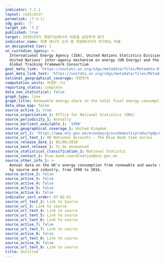 ```yaml
---
indicator: 7.2.1
layout: indicator
permalink: /7-2-1/
sdg_goal: '7'
target_id: '7.2'
published: true
target: 2030년까지 재생가능에너지 비중을 상당하게 증가
indicator_name: 최종 에너지 소비 중 재생에너지가 차지하는 비율
un_designated_tier: I
un_custodian_agency: >-
  International Energy Agency (IEA), United Nations Statistics Division (UNSD),
  United Nations' inter-agency mechanism on energy (UN Energy) and the SE4ALL
  Global Tracking Framework Consortium
goal_meta_link: 'https://unstats.un.org/sdgs/metadata/files/Metadata-07-02-01.pdf'
goal_meta_link_text: 'https://unstats.un.org/sdgs/metadata/files/Metadata-07-02-01.pdf'
national_geographical_coverage: 대한민국
computation_units: 퍼센트 (%)
reporting_status: complete
data_non_statistical: false
graph_type: line
graph_title: Renewable energy share in the total final energy consumption (%)
data_show_map: false
source_active_1: true
source_organisation_1: Office for National Statistics (ONS)
source_periodicity_1: Annually
source_earliest_available_1: '1990'
source_geographical_coverage_1: United Kingdom
source_url_1: 'https://www.ons.gov.uk/economy/grossdomesticproductgdp/datasets/bluebook'
source_url_text_1: UK National Accounts - The Blue Book time series
source_release_date_1: 05/06/2019
source_next_release_1: To be announced
source_statistical_classification_1: National Statistic
source_contact_1: blue.book.coordination@ons.gov.uk
source_other_info_1: >-
  Annual data on the UK's energy consumption from renewable and waste sources,
  by source and industry, from 1990 to 2016.
source_active_2: false
source_active_3: false
source_active_4: false
source_active_5: false
source_active_6: false
indicator_sort_order: 07-02-01
source_url_text_2: Link to Source
source_url_3: Link to source
source_url_text_4: Link to source
source_url_text_5: Link to source
source_url_text_6: Link to source
source_active_7: false
source_url_text_7: Link to source
source_active_8: false
source_url_text_8: Link to source
source_active_9: false
source_url_text_9: Link to source
title: Untitled
---
```


